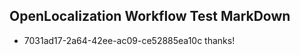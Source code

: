 ## OpenLocalization Workflow Test MarkDown
* 7031ad17-2a64-42ee-ac09-ce52885ea10c 
thanks!<!--HONumber=Mar16_HO3-->
